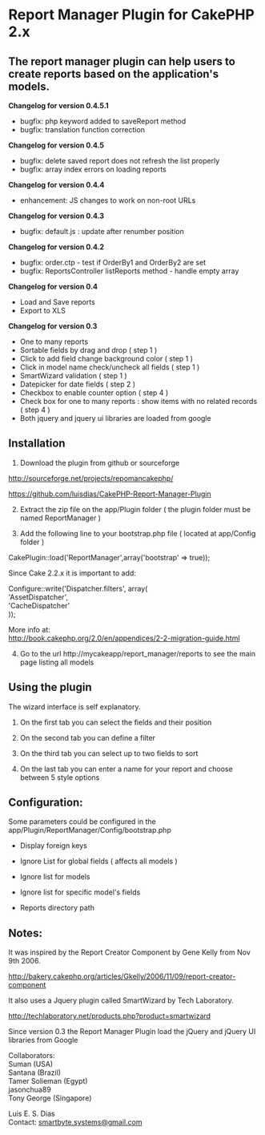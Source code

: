 # Report Manager Plugin for CakePHP 2.x  

## The report manager plugin can help users to create reports based on the application's models.

**Changelog for version 0.4.5.1**  
* bugfix: php keyword added to saveReport method  
* bugfix: translation function correction   

**Changelog for version 0.4.5**  
* bugfix: delete saved report does not refresh the list properly  
* bugfix: array index errors on loading reports  

**Changelog for version 0.4.4**  
* enhancement: JS changes to work on non-root URLs  

**Changelog for version 0.4.3**  
* bugfix: default.js : update after renumber position  

**Changelog for version 0.4.2**  
* bugfix: order.ctp - test if OrderBy1 and OrderBy2 are set  
* bugfix: ReportsController listReports method - handle empty array  

**Changelog for version 0.4**  
* Load and Save reports  
* Export to XLS  

**Changelog for version 0.3**  
* One to many reports  
* Sortable fields by drag and drop ( step 1 )  
* Click to add field change background color ( step 1 )  
* Click in model name check/uncheck all fields ( step 1 )  
* SmartWizard validation ( step 1 )  
* Datepicker for date fields ( step 2 )  
* Checkbox to enable counter option ( step 4 )  
* Check box for one to many reports : show items with no related records ( step 4 )  
* Both jquery and jquery ui libraries are loaded from google  


## Installation  

1. Download the plugin from github or sourceforge  

http://sourceforge.net/projects/repomancakephp/  

https://github.com/luisdias/CakePHP-Report-Manager-Plugin  

2. Extract the zip file on the app/Plugin folder ( the plugin folder must be named ReportManager )  

3. Add the following line to your bootstrap.php file ( located at app/Config folder )  

 CakePlugin::load('ReportManager',array('bootstrap' => true));  

Since Cake 2.2.x it is important to add:

 Configure::write('Dispatcher.filters', array(  
  'AssetDispatcher',  
  'CacheDispatcher'  
 ));

More info at:  
http://book.cakephp.org/2.0/en/appendices/2-2-migration-guide.html  

4. Go to the url http://mycakeapp/report_manager/reports to see the main page listing all models  


## Using the plugin  

The wizard interface is self explanatory.  

1. On the first tab you can select the fields and their position  

2. On the second tab you can define a filter  

3. On the third tab you can select up to two fields to sort  

4. On the last tab you can enter a name for your report and choose between 5 style options  


## Configuration:  

Some parameters could be configured in the app/Plugin/ReportManager/Config/bootstrap.php  

* Display foreign keys  

* Ignore List for global fields ( affects all models )  

* Ignore list for models  

* Ignore list for specific model's fields  

* Reports directory path  


## Notes:  

It was inspired by the Report Creator Component by Gene Kelly from Nov 9th 2006.  

http://bakery.cakephp.org/articles/Gkelly/2006/11/09/report-creator-component  

It also uses a Jquery plugin called SmartWizard by Tech Laboratory.  

http://techlaboratory.net/products.php?product=smartwizard  

Since version 0.3 the Report Manager Plugin load the jQuery and jQuery UI libraries from Google  

Collaborators:  
Suman (USA)  
Santana (Brazil)  
Tamer Solieman (Egypt)  
jasonchua89  
Tony George (Singapore)  

Luis E. S. Dias  
Contact: smartbyte.systems@gmail.com